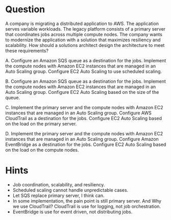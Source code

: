 # Question

A company is migrating a distributed application to AWS. The application serves variable workloads. The legacy platform consists of a primary server that coordinates jobs across multiple compute nodes. The company wants to modernize the application with a solution that maximizes resiliency and scalability. 
How should a solutions architect design the architecture to meet these requirements?

A. Configure an Amazon SQS queue as a destination for the jobs. Implement the compute nodes with Amazon EC2 instances that are managed in an Auto Scaling group. Configure EC2 Auto Scaling to use scheduled scaling.

B. Configure an Amazon SQS queue as a destination for the jobs. Implement the compute nodes with Amazon EC2 instances that are managed in an Auto Scaling group. Configure EC2 Auto Scaling based on the size of the queue.

C. Implement the primary server and the compute nodes with Amazon EC2 instances that are managed in an Auto Scaling group. Configure AWS CloudTrail as a destination for the jobs. Configure EC2 Auto Scaling based on the load on the primary server.

D. Implement the primary server and the compute nodes with Amazon EC2 instances that are managed in an Auto Scaling group. Configure Amazon EventBridge as a destination for the jobs. Configure EC2 Auto Scaling based on the load on the compute nodes.

# Hints
- Job coordination, scalability, and resiliency.
- Scheduled scaling cannot handle unpredictable cases.
- Let SQS replace primary server, I think can.
- In some implementation, the pain point is still primary server. And Why we use CloudTrail? CloudTrail is use for logging, not job orchestration.
- EventBridge is use for event driven, not distributing jobs.